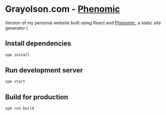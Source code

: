 # Grayolson.com - [Phenomic](https://github.com/MoOx/phenomic) 
Version of my personal website built using React and [Phenomic](https://github.com/MoOx/phenomic), a static site generator [ 

## Install dependencies

```sh
npm install
```

## Run development server

```sh
npm start
```

## Build for production

```sh
npm run build
```
